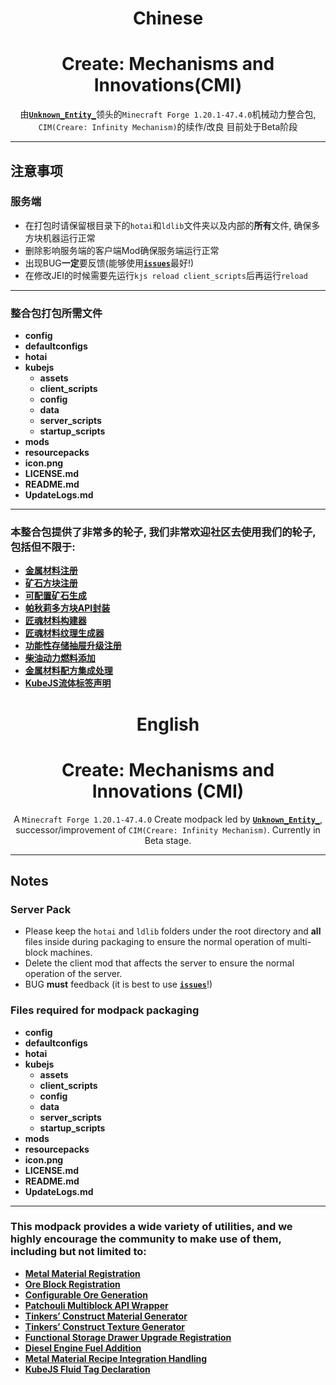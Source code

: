 <!--markdownlint-disable MD001 MD033 MD041 MD051-->

<div align="center">

# Chinese

# Create: Mechanisms and Innovations(CMI)
由[**`Unknown_Entity_`**](https://space.bilibili.com/3461572013853145)领头的`Minecraft Forge 1.20.1-47.4.0`机械动力整合包, `CIM(Creare: Infinity Mechanism)`的续作/改良 目前处于Beta阶段

</div>

---

## 注意事项

### 服务端
 - 在打包时请保留根目录下的`hotai`和`ldlib`文件夹以及内部的**所有**文件, 确保多方块机器运行正常
 - 删除影响服务端的客户端Mod确保服务端运行正常
 - 出现BUG**一定**要反馈(能够使用[**`issues`**](https://github.com/VechniMetel/CodeNameCIM2/issues)最好!)
 - 在修改JEI的时候需要先运行`kjs reload client_scripts`后再运行`reload`

---

### 整合包打包所需文件
 - **config**
 - **defaultconfigs**
 - **hotai**
 - **kubejs**
	- **assets**
	- **client_scripts**
	- **config**
	- **data**
	- **server_scripts**
	- **startup_scripts**
 - **mods**
 - **resourcepacks**
 - **icon.png**
 - **LICENSE.md**
 - **README.md**
 - **UpdateLogs.md**

---

### 本整合包提供了非常多的轮子, 我们非常欢迎社区去使用我们的轮子, 包括但不限于:
 - [**金属材料注册**](kubejs/startup_scripts/register/Metal.js)
 - [**矿石方块注册**](kubejs/startup_scripts/register/block/ore/Common.js)
 - [**可配置矿石生成**](kubejs/server_scripts/data/OresGenerating.js)
 - [**帕秋莉多方块API封装**](kubejs/server_scripts/utils/DefineMultiBlockStructure.js)
 - [**匠魂材料构建器**](kubejs/server_scripts/utils/TConMaterialGenerator.js)
 - [**匠魂材料纹理生成器**](kubejs/server_scripts/utils/TConTexturesGenerator.js)
 - [**功能性存储抽屉升级注册**](kubejs/startup_scripts/register/item/DrawerUpgrade.js)
 - [**柴油动力燃料添加**](kubejs/server_scripts/data/DieselEngineFuelTypes.js)
 - [**金属材料配方集成处理**](kubejs/server_scripts/recipes/alone/metal)
 - [**KubeJS流体标签声明**](hotai/dev/latvian/mods/kubejs/fluid)

<!--markdownlint-disable MD001 MD033 MD041 MD051-->

<div align="center">

# English

# Create: Mechanisms and Innovations (CMI)

A `Minecraft Forge 1.20.1-47.4.0` Create modpack led by [**`Unknown_Entity_`**](https://space.bilibili.com/3461572013853145),
successor/improvement of `CIM(Creare: Infinity Mechanism)`.
Currently in Beta stage.

</div>

---

## Notes

### Server Pack
- Please keep the `hotai` and `ldlib` folders under the root directory and **all** files inside during packaging to ensure the normal operation of multi-block machines.
- Delete the client mod that affects the server to ensure the normal operation of the server.
- BUG **must** feedback (it is best to use [**`issues`**](https://github.com/VechniMetel/CodeNameCIM2/issues)!)


### Files required for modpack packaging
 - **config**
 - **defaultconfigs**
 - **hotai**
 - **kubejs**
	- **assets**
	- **client_scripts**
	- **config**
	- **data**
	- **server_scripts**
	- **startup_scripts**
 - **mods**
 - **resourcepacks**
 - **icon.png**
 - **LICENSE.md**
 - **README.md**
 - **UpdateLogs.md**

---

### This modpack provides a wide variety of utilities, and we highly encourage the community to make use of them, including but not limited to:
 - [**Metal Material Registration**](kubejs/startup_scripts/register/Metal.js)
 - [**Ore Block Registration**](kubejs/startup_scripts/register/block/ore/Common.js)
 - [**Configurable Ore Generation**](kubejs/server_scripts/data/OresGenerating.js)
 - [**Patchouli Multiblock API Wrapper**](kubejs/server_scripts/utils/DefineMultiBlockStructure.js)
 - [**Tinkers’ Construct Material Generator**](kubejs/server_scripts/utils/TConMaterialGenerator.js)
 - [**Tinkers’ Construct Texture Generator**](kubejs/server_scripts/utils/TConTexturesGenerator.js)
 - [**Functional Storage Drawer Upgrade Registration**](kubejs/startup_scripts/register/item/DrawerUpgrade.js)
 - [**Diesel Engine Fuel Addition**](kubejs/server_scripts/data/DieselEngineFuelTypes.js)
 - [**Metal Material Recipe Integration Handling**](kubejs/server_scripts/recipes/alone/metal)
 - [**KubeJS Fluid Tag Declaration**](hotai/dev/latvian/mods/kubejs/fluid)